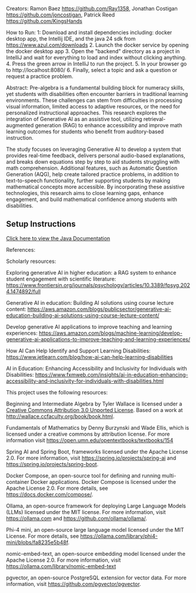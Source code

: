 Creators: Ramon Baez https://github.com/Ray1358, Jonathan Costigan https://github.com/joncostigan, Patrick Reed https://github.com/KingsHands

How to Run: 
1: Download and install dependencies including: docker desktop app, the Intellij IDE, and the java 24 sdk from https://www.azul.com/downloads
2. Launch the docker service by opening the docker desktop app
3. Open the "backend" directory as a project in IntelliJ and wait for everything to load and index without clicking anything.
4. Press the green arrow in IntelliJ to run the project.
5. In your browser go to http://localhost:8080/ 
6. Finally, select a topic and ask a question or request a practice problem.

Abstract: Pre-algebra is a fundamental building block for numeracy skills, yet students with disabilities often encounter barriers in traditional learning environments. These challenges can stem from difficulties in processing visual information, limited access to adaptive resources, or the need for personalized instructional approaches. This research explores the integration of Generative AI as an assistive tool, utilizing retrieval-augmented generation (RAG) to enhance accessibility and improve math learning outcomes for students who benefit from auditory-based instruction.

The study focuses on leveraging Generative AI to develop a system that provides real-time feedback, delivers personal audio-based explanations, and breaks down equations step by step to aid students struggling with math comprehension. Additional features, such as Automatic Question Generation (AQG), help create tailored practice problems, in addition to text-to-speech functionality, further supporting students by making mathematical concepts more accessible. By incorporating these assistive technologies, this research aims to close learning gaps, enhance engagement, and build mathematical confidence among students with disabilities.

## Setup Instructions

[Click here to view the Java Documentation](java_documentation/)


References:

Scholarly resources:

Exploring generative AI in higher education: a RAG system to enhance student engagement with scientific literature: https://www.frontiersin.org/journals/psychology/articles/10.3389/fpsyg.2024.1474892/full

Generative AI in education: Building AI solutions using course lecture content: https://aws.amazon.com/blogs/publicsector/generative-ai-education-building-ai-solutions-using-course-lecture-content/

Develop generative AI applications to improve teaching and learning experiences: https://aws.amazon.com/blogs/machine-learning/develop-generative-ai-applications-to-improve-teaching-and-learning-experiences/

How AI Can Help Identify and Support Learning Disabilities: https://www.jetlearn.com/blog/how-ai-can-help-learning-disabilities

AI in Education: Enhancing Accessibility and Inclusivity for Individuals with Disabilities: https://www.fxmweb.com/insights/ai-in-education-enhancing-accessibility-and-inclusivity-for-individuals-with-disabilities.html

This project uses the following resources:

Beginning and Intermediate Algebra by Tyler Wallace is licensed under a [Creative Commons Attribution 3.0 Unported License](https://creativecommons.org/licenses/by/3.0/). Based on a work at http://wallace.ccfaculty.org/book/book.html.

Fundamentals of Mathematics by Denny Burzynski and Wade Ellis, which is licensed under a creative commons by attribution license. For more information visit https://open.umn.edu/opentextbooks/textbooks/154 

Spring AI and Spring Boot, frameworks licensed under the Apache License 2.0. For more information, visit https://spring.io/projects/spring-ai and https://spring.io/projects/spring-boot.

Docker Compose, an open-source tool for defining and running multi-container Docker applications. Docker Compose is licensed under the Apache License 2.0. For more details, see https://docs.docker.com/compose/.

Ollama, an open-source framework for deploying Large Language Models (LLMs) licensed under the MIT license. For more information, visit https://ollama.com and https://github.com/ollama/ollama/.

Phi-4 mini, an open-source large language model licensed under the MIT License. For more details, see https://ollama.com/library/phi4-mini/blobs/fa8235e5b48f.

nomic-embed-text, an open-source embedding model licensed under the Apache License 2.0. For more information, visit https://ollama.com/library/nomic-embed-text

pgvector, an open-source PostgreSQL extension for vector data. For more information, visit https://github.com/pgvector/pgvector.




